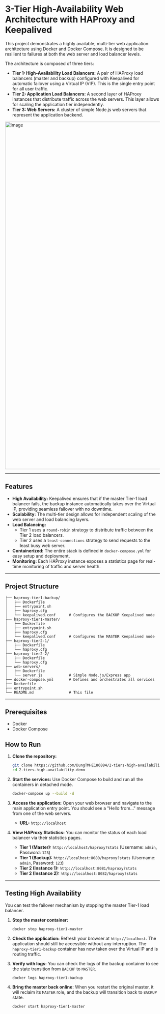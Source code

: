 # 3-Tier High-Availability Web Architecture with HAProxy and Keepalived

This project demonstrates a highly available, multi-tier web application architecture using Docker and Docker Compose. It is designed to be resilient to failures at both the web server and load balancer levels.

The architecture is composed of three tiers:
*   **Tier 1: High-Availability Load Balancers:** A pair of HAProxy load balancers (master and backup) configured with Keepalived for automatic failover using a Virtual IP (VIP). This is the single entry point for all user traffic.
*   **Tier 2: Application Load Balancers:** A second layer of HAProxy instances that distribute traffic across the web servers. This layer allows for scaling the application tier independently.
*   **Tier 3: Web Servers:** A cluster of simple Node.js web servers that represent the application backend.

 
<img width="2188" height="1131" alt="image" src="https://github.com/user-attachments/assets/77639ab2-c914-4cc5-bae9-cec2c3eb8648" />


---

## Features

*   **High Availability:** Keepalived ensures that if the master Tier-1 load balancer fails, the backup instance automatically takes over the Virtual IP, providing seamless failover with no downtime.
*   **Scalability:** The multi-tier design allows for independent scaling of the web server and load balancing layers.
*   **Load Balancing:**
    *   Tier 1 uses a `round-robin` strategy to distribute traffic between the Tier 2 load balancers.
    *   Tier 2 uses a `least-connections` strategy to send requests to the least busy web server.
*   **Containerized:** The entire stack is defined in `docker-compose.yml` for easy setup and deployment.
*   **Monitoring:** Each HAProxy instance exposes a statistics page for real-time monitoring of traffic and server health.

---

## Project Structure

```
├── haproxy-tier1-backup/
│   ├── Dockerfile
│   ├── entrypoint.sh
│   ├── haproxy.cfg
│   └── keepalived.conf      # Configures the BACKUP Keepalived node
├── haproxy-tier1-master/
│   ├── Dockerfile
│   ├── entrypoint.sh
│   ├── haproxy.cfg
│   └── keepalived.conf      # Configures the MASTER Keepalived node
├── haproxy-tier2-1/
│   ├── Dockerfile
│   └── haproxy.cfg
├── haproxy-tier2-2/
│   ├── Dockerfile
│   └── haproxy.cfg
├── web-servers/
│   ├── Dockerfile
│   └── server.js            # Simple Node.js/Express app
├── docker-compose.yml       # Defines and orchestrates all services
├── Dockerfile
├── entrypoint.sh
└── README.md                # This file
```

---

## Prerequisites

*   Docker
*   Docker Compose

## How to Run

1.  **Clone the repository:**
    ```sh
    git clone https://github.com/DungTMHE186884/2-tiers-high-availability-demo.git
    cd 2-tiers-high-availability-demo
    ```

2.  **Start the services:**
    Use Docker Compose to build and run all the containers in detached mode.
    ```sh
    docker-compose up --build -d
    ```

3.  **Access the application:**
    Open your web browser and navigate to the main application entry point. You should see a "Hello from..." message from one of the web servers.
    *   **URL:** `http://localhost`

4.  **View HAProxy Statistics:**
    You can monitor the status of each load balancer via their statistics pages.
    *   **Tier 1 (Master):** `http://localhost/haproxy?stats` (Username: `admin`, Password: `123`)
    *   **Tier 1 (Backup):** `http://localhost:8080/haproxy?stats` (Username: `admin`, Password: `123`)
    *   **Tier 2 (Instance 1):** `http://localhost:8081/haproxy?stats`
    *   **Tier 2 (Instance 2):** `http://localhost:8082/haproxy?stats`

---

## Testing High Availability

You can test the failover mechanism by stopping the master Tier-1 load balancer.

1.  **Stop the master container:**
    ```sh
    docker stop haproxy-tier1-master
    ```

2.  **Check the application:**
    Refresh your browser at `http://localhost`. The application should still be accessible without any interruption. The `haproxy-tier1-backup` container has now taken over the Virtual IP and is routing traffic.

3.  **Verify with logs:**
    You can check the logs of the backup container to see the state transition from `BACKUP` to `MASTER`.
    ```sh
    docker logs haproxy-tier1-backup
    ```

4.  **Bring the master back online:**
    When you restart the original master, it will reclaim its `MASTER` role, and the backup will transition back to `BACKUP` state.
    ```sh
    docker start haproxy-tier1-master

    ```

